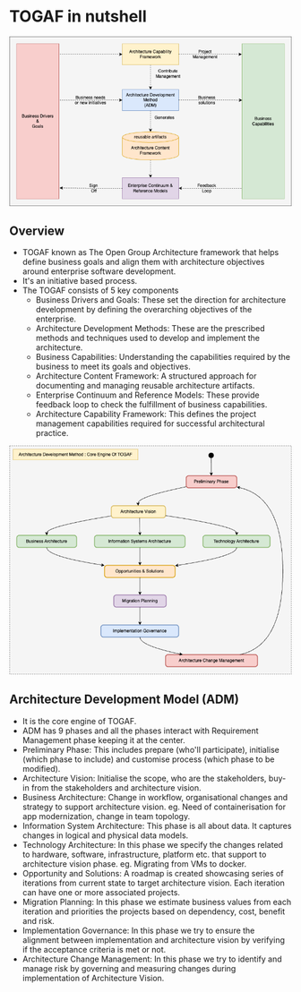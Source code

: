 # TOGAF in nutshell

![](.images/blogs-togaf-in-nutshell-1.png)

## Overview
- TOGAF known as The Open Group Architecture framework that helps define business goals and align them with architecture objectives around enterprise software development.
- It's an initiative based process.
- The TOGAF consists of 5 key components
  - Business Drivers and Goals: These set the direction for architecture development by defining the overarching objectives of the enterprise.
  - Architecture Development Methods: These are the prescribed methods and techniques used to develop and implement the architecture.
  - Business Capabilities: Understanding the capabilities required by the business to meet its goals and objectives.
  - Architecture Content Framework: A structured approach for documenting and managing reusable architecture artifacts.
  - Enterprise Continuum and Reference Models: These provide feedback loop to check the fulfillment of business capabilities.
  - Architecture Capability Framework: This defines the project management capabilities required for successful architectural practice.

![](.images/blogs-togaf-in-nutshell-2.png)

## Architecture Development Model (ADM)
- It is the core engine of TOGAF.
- ADM has 9 phases and all the phases interact with Requirement Management phase keeping it at the center.
- Preliminary Phase: This includes prepare (who'll participate), initialise (which phase to include) and customise process (which phase to be modified). 
- Architecture Vision: Initialise the scope, who are the stakeholders, buy-in from the stakeholders and architecture vision.
- Business Architecture: Change in workflow, organisational changes and strategy to support architecture vision. eg. Need of containerisation for app modernization, change in team topology.
- Information System Architecture: This phase is all about data. It captures changes in logical and physical data models.
- Technology Architecture: In this phase we specify the changes related to hardware, software, infrastructure, platform etc. that support to architecture vision phase. eg. Migrating from VMs to docker.
- Opportunity and Solutions: A roadmap is created showcasing series of iterations from current state to target architecture vision. Each iteration can have one or more associated projects. 
- Migration Planning: In this phase we estimate business values from each iteration and priorities the projects based on dependency, cost, benefit and risk.
- Implementation Governance: In this phase we try to ensure the alignment between implementation and architecture vision by verifying if the acceptance criteria is met or not.
- Architecture Change Management: In this phase we try to identify and manage risk by governing and measuring changes during implementation of Architecture Vision.